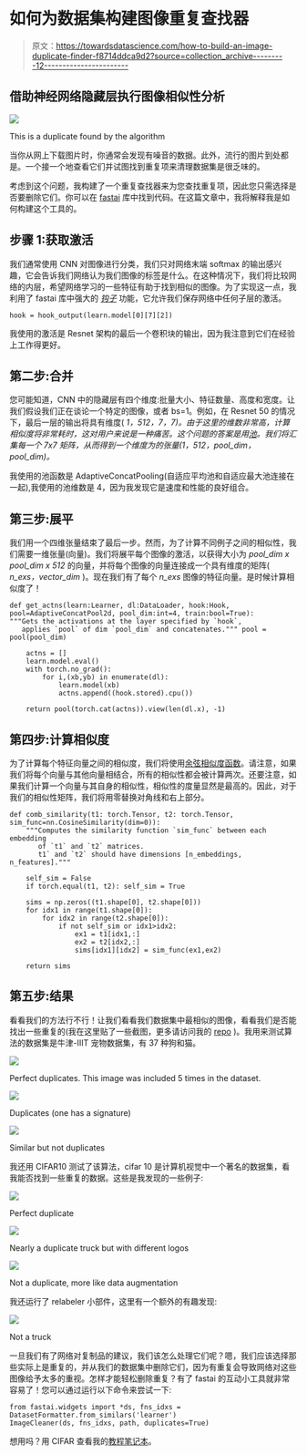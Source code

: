 # 如何为数据集构建图像重复查找器

> 原文：<https://towardsdatascience.com/how-to-build-an-image-duplicate-finder-f8714ddca9d2?source=collection_archive---------12----------------------->

## 借助神经网络隐藏层执行图像相似性分析

![](img/08f7d39a1e09d4b681d6581385e436a6.png)

This is a duplicate found by the algorithm

当你从网上下载图片时，你通常会发现有噪音的数据。此外，流行的图片到处都是。一个接一个地查看它们并试图找到重复项来清理数据集是很乏味的。

考虑到这个问题，我构建了一个重复查找器来为您查找重复项，因此您只需选择是否要删除它们。你可以在 [fastai](https://github.com/fastai/fastai) 库中找到代码。在这篇文章中，我将解释我是如何构建这个工具的。

## 步骤 1:获取激活

我们通常使用 CNN 对图像进行分类，我们只对网络末端 softmax 的输出感兴趣，它会告诉我们网络认为我们图像的标签是什么。在这种情况下，我们将比较网络的内层，希望网络学习的一些特征有助于找到相似的图像。为了实现这一点，我利用了 fastai 库中强大的 [*钩子*](https://docs.fast.ai/callbacks.hooks.html) 功能，它允许我们保存网络中任何子层的激活。

```
hook = hook_output(learn.model[0][7][2])
```

我使用的激活是 Resnet 架构的最后一个卷积块的输出，因为我注意到它们在经验上工作得更好。

## **第二步:合并**

您可能知道，CNN 中的隐藏层有四个维度:批量大小、特征数量、高度和宽度。让我们假设我们正在谈论一个特定的图像，或者 bs=1。例如，在 Resnet 50 的情况下，最后一层的输出将具有维度( *1，512，7，7)。*由于这里的维数非常高，计算相似度将非常耗时，这对用户来说是一种痛苦。这个问题的答案是用[池](http://deeplearning.stanford.edu/tutorial/supervised/Pooling/)。我们将汇集每一个 *7x7* 矩阵，从而得到一个维度为*的张量(1，512，pool_dim，pool_dim)。*

我使用的池函数是 AdaptiveConcatPooling(自适应平均池和自适应最大池连接在一起),我使用的池维数是 4，因为我发现它是速度和性能的良好组合。

## 第三步:展平

我们用一个四维张量结束了最后一步。然而，为了计算不同例子之间的相似性，我们需要一维张量(向量)。我们将展平每个图像的激活，以获得大小为 *pool_dim x pool_dim x 512* 的向量，并将每个图像的向量连接成一个具有维度的矩阵( *n_exs，vector_dim* )。现在我们有了每个 *n_exs* 图像的特征向量。是时候计算相似度了！

```
def get_actns(learn:Learner, dl:DataLoader, hook:Hook, pool=AdaptiveConcatPool2d, pool_dim:int=4, train:bool=True):
"""Gets the activations at the layer specified by `hook`, 
   applies `pool` of dim `pool_dim` and concatenates.""" pool = pool(pool_dim) 

    actns = []
    learn.model.eval()
    with torch.no_grad():
        for i,(xb,yb) in enumerate(dl):
            learn.model(xb)
            actns.append((hook.stored).cpu())

    return pool(torch.cat(actns)).view(len(dl.x), -1)
```

## 第四步:计算相似度

为了计算每个特征向量之间的相似度，我们将使用[余弦相似度函数](https://en.wikipedia.org/wiki/Cosine_similarity)。请注意，如果我们将每个向量与其他向量相结合，所有的相似性都会被计算两次。还要注意，如果我们计算一个向量与其自身的相似性，相似性的度量显然是最高的。因此，对于我们的相似性矩阵，我们将用零替换对角线和右上部分。

```
def comb_similarity(t1: torch.Tensor, t2: torch.Tensor, sim_func=nn.CosineSimilarity(dim=0)):
    """Computes the similarity function `sim_func` between each embedding
       of `t1` and `t2` matrices.
       t1` and `t2` should have dimensions [n_embeddings, n_features]."""

    self_sim = False
    if torch.equal(t1, t2): self_sim = True

    sims = np.zeros((t1.shape[0], t2.shape[0]))
    for idx1 in range(t1.shape[0]):
        for idx2 in range(t2.shape[0]):
            if not self_sim or idx1>idx2:
                ex1 = t1[idx1,:]
                ex2 = t2[idx2,:]
                sims[idx1][idx2] = sim_func(ex1,ex2)

    return sims
```

## 第五步:结果

看看我们的方法行不行！让我们看看我们数据集中最相似的图像，看看我们是否能找出一些重复的(我在这里贴了一些截图，更多请访问我的 [repo](https://github.com/fpingham/duplicate-finder/blob/master/duplicates_v5.ipynb) )。我用来测试算法的数据集是牛津-IIIT 宠物数据集，有 37 种狗和猫。

![](img/79e2c994de59508e771428f9f8818606.png)

Perfect duplicates. This image was included 5 times in the dataset.

![](img/80c4da480868551fe49d92dc774068f0.png)

Duplicates (one has a signature)

![](img/17bb5cfeda4e9d1518c332c6bbd66241.png)

Similar but not duplicates

我还用 CIFAR10 测试了该算法，cifar 10 是计算机视觉中一个著名的数据集，看我能否找到一些重复的数据。这些是我发现的一些例子:

![](img/4aa3ef7901d39eb718679d91ae3ce5ea.png)

Perfect duplicate

![](img/c3288ac2b8131e8c783400b7ca6b93a1.png)

Nearly a duplicate truck but with different logos

![](img/53ffaae9c7b962b9e13b7eafe54b635d.png)

Not a duplicate, more like data augmentation

我还运行了 relabeler 小部件，这里有一个额外的有趣发现:

![](img/3454a38ea9e4fdcc671d08a9cb481d7a.png)

Not a truck

一旦我们有了网络对复制品的建议，我们该怎么处理它们呢？嗯，我们应该选择那些实际上是重复的，并从我们的数据集中删除它们，因为有重复会导致网络对这些图像给予太多的重视。怎样才能轻松删除重复？有了 fastai 的互动小工具就非常容易了！您可以通过运行以下命令来尝试一下:

```
from fastai.widgets import *ds, fns_idxs = DatasetFormatter.from_similars('learner')
ImageCleaner(ds, fns_idxs, path, duplicates=True)
```

想用吗？用 CIFAR 查看我的[教程笔记本](https://github.com/fpingham/dataset-cleaner)。